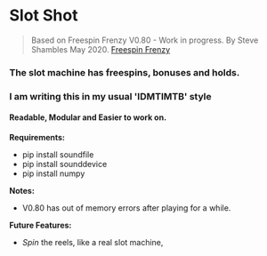 # Slot Shot

> Based on
> Freespin Frenzy V0.80 - Work in progress.
> By Steve Shambles May 2020.
> [Freespin Frenzy](https://stevepython.wordpress.com/2020/05/17/gui-slots-v0-79-update)


### The slot machine has freespins, bonuses and holds.

### I am writing this in my usual 'IDMTIMTB' style
#### Readable, Modular and Easier to work on.

**Requirements:** 
- pip install soundfile  
- pip install sounddevice  
- pip install numpy  



**Notes:**  
- V0.80 has out of memory errors after playing for a while.

**Future Features:**  
- *Spin* the reels, like a real slot machine,

